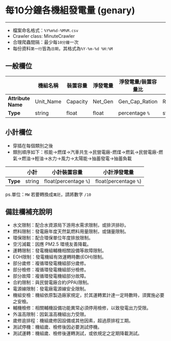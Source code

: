 # 每10分鐘各機組發電量 (genary)
---
* 檔案命名格式：`%Y%m%d-%M%M.csv`
* Crawler class: MinuteCrawler
* 合理爬蟲間隔：最少每`10分鐘`一次
* 每份資料`第一行`皆為`日期`，其格式為`%Y-%m-%d %H:%M`

## 一般欄位
||機組名稱|裝置容量|淨發電量|淨發電量/裝置容量比|備註|
|---|---|---|---|---|---|
|**Attribute Name**|Unit_Name|Capacity|Net_Gen|Gen_Cap_Ration|Remark|
|**Type**|string|float|float|percentage `%`|string|

## 小計欄位
* 穿插在每個類別之後
* 類別順序如下：核能->燃煤->汽車共生->民營電廠-燃煤->燃氣->民營電廠-燃氣->燃油->輕油->水力->風力->太陽能->抽蓄發電->抽蓄負載

||小計|小計裝置容量|小計淨發電量|
|---|---|---|---|
|**Type**|string|float(percentage `%`)|float(percentage `%`)|

ps.單位：`MW`
若要轉換成`萬瓩`，請將數字 `/10`

## 備註欄補充說明
* 水文限制：配合水資源局下游用水需求限制，或排洪排砂。
* 燃料限制：發電廠年度天然氣燃料用量限制，或儲量限制。
* 環保限制：配合環保單位年度排放限制。
* 空污減載：因應 PM2.5 環境友善降載。
* 運轉限制：發電機組輔機相關設備等故障限制。
* EOH限制：發電機組有效運轉時數(EOH)限制。
* 部分歲修：複循環發電機組部分歲修。
* 部分檢修：複循環發電機組部分檢修。
* 部分故障：複循環發電機組部分故障。
* 合約限制：與民營電廠合約(PPA)限制。
* 電源線限制：發電廠電源線安全限制。
* 機組安檢：機組依原製造廠家規定，於其運轉累計達一定時數時，須實施必要之安檢。
* 輔機檢修：相關輔機設備功能異常必須停用檢修，以致發電出力受限。
* 外溫高限制：因氣溫高機組出力受限。
* 歲修逾排程：機組歲修因設備或其他因素，超過原排程工期。
* 測試停機：機組歲、檢修後因必要測試停機。
* 測試運轉：機組歲、檢修後運轉測試，或依規定之定期降載測試。
